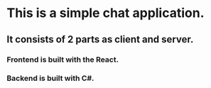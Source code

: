# This is a simple chat application.

## It consists of 2 parts as client and server.

### Frontend is built with the React.

### Backend is built with C#.
